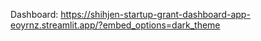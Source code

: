 Dashboard: https://shihjen-startup-grant-dashboard-app-eoyrnz.streamlit.app/?embed_options=dark_theme
